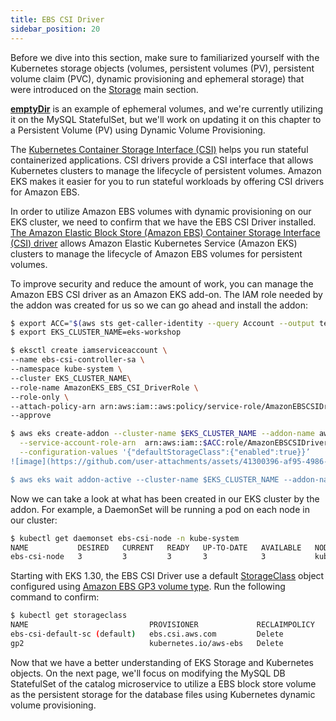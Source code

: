 ```yaml
---
title: EBS CSI Driver
sidebar_position: 20
---
```


Before we dive into this section, make sure to familiarized yourself with the Kubernetes storage objects (volumes, persistent volumes (PV), persistent volume claim (PVC), dynamic provisioning and ephemeral storage) that were introduced on the [Storage](../index.md) main section.

[**emptyDir**](https://kubernetes.io/docs/concepts/storage/volumes/#emptydir) is an example of ephemeral volumes, and we're currently utilizing it on the MySQL StatefulSet, but we'll work on updating it on this chapter to a Persistent Volume (PV) using Dynamic Volume Provisioning.

The [Kubernetes Container Storage Interface (CSI)](https://kubernetes-csi.github.io/docs/) helps you run stateful containerized applications. CSI drivers provide a CSI interface that allows Kubernetes clusters to manage the lifecycle of persistent volumes. Amazon EKS makes it easier for you to run stateful workloads by offering CSI drivers for Amazon EBS.

In order to utilize Amazon EBS volumes with dynamic provisioning on our EKS cluster, we need to confirm that we have the EBS CSI Driver installed. [The Amazon Elastic Block Store (Amazon EBS) Container Storage Interface (CSI) driver](https://github.com/kubernetes-sigs/aws-ebs-csi-driver) allows Amazon Elastic Kubernetes Service (Amazon EKS) clusters to manage the lifecycle of Amazon EBS volumes for persistent volumes.

To improve security and reduce the amount of work, you can manage the Amazon EBS CSI driver as an Amazon EKS add-on. The IAM role needed by the addon was created for us so we can go ahead and install the addon:

```bash timeout=300 wait=60
$ export ACC="$(aws sts get-caller-identity --query Account --output text)"
$ export EKS_CLUSTER_NAME=eks-workshop

$ eksctl create iamserviceaccount \
--name ebs-csi-controller-sa \ 
--namespace kube-system \ 
--cluster EKS_CLUSTER_NAME\ 
--role-name AmazonEKS_EBS_CSI_DriverRole \ 
--role-only \ 
--attach-policy-arn arn:aws:iam::aws:policy/service-role/AmazonEBSCSIDriverPolicy \ 
--approve 

$ aws eks create-addon --cluster-name $EKS_CLUSTER_NAME --addon-name aws-ebs-csi-driver \
  --service-account-role-arn  arn:aws:iam::$ACC:role/AmazonEBSCSIDriverPolicy \
  --configuration-values '{"defaultStorageClass":{"enabled":true}}’
![image](https://github.com/user-attachments/assets/41300396-af95-4986-8822-c71a67cd5b5c)

$ aws eks wait addon-active --cluster-name $EKS_CLUSTER_NAME --addon-name aws-ebs-csi-driver
```

Now we can take a look at what has been created in our EKS cluster by the addon. For example, a DaemonSet will be running a pod on each node in our cluster:

```bash
$ kubectl get daemonset ebs-csi-node -n kube-system
NAME           DESIRED   CURRENT   READY   UP-TO-DATE   AVAILABLE   NODE SELECTOR            AGE
ebs-csi-node   3         3         3       3            3           kubernetes.io/os=linux   3d21h
```

Starting with EKS 1.30, the EBS CSI Driver use a default [StorageClass](https://kubernetes.io/docs/concepts/storage/storage-classes/) object configured using [Amazon EBS GP3 volume type](https://docs.aws.amazon.com/ebs/latest/userguide/general-purpose.html#gp3-ebs-volume-type). Run the following command to confirm:

```bash
$ kubectl get storageclass
NAME                           PROVISIONER             RECLAIMPOLICY   VOLUMEBINDINGMODE      ALLOWVOLUMEEXPANSION   AGE
ebs-csi-default-sc (default)   ebs.csi.aws.com         Delete          WaitForFirstConsumer   true                   96s
gp2                            kubernetes.io/aws-ebs   Delete          WaitForFirstConsumer   false                  9d
```

Now that we have a better understanding of EKS Storage and Kubernetes objects. On the next page, we'll focus on modifying the MySQL DB StatefulSet of the catalog microservice to utilize a EBS block store volume as the persistent storage for the database files using Kubernetes dynamic volume provisioning.
